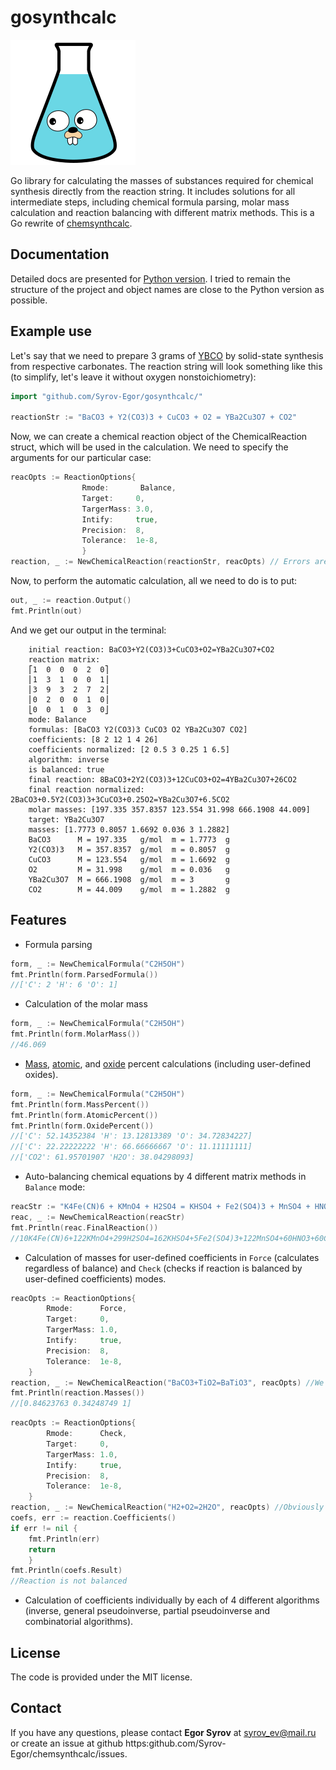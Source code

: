 # gosynthcalc
![gopherflask](data/Gopher_flask.svg)

Go library for calculating the masses of substances required for chemical synthesis directly from the reaction string. It includes solutions for all intermediate steps, including chemical formula parsing, molar mass calculation and reaction balancing with different matrix methods. This is a Go rewrite of [chemsynthcalc](https:github.com/Syrov-Egor/chemsynthcalc).

## Documentation
Detailed docs are presented for [Python version](https:syrov-egor.github.io/chemsynthcalc/). I tried to remain the structure of the project and object names are close to the Python version as possible.

## Example use
Let's say that we need to prepare 3 grams of [YBCO](https:en.wikipedia.org/wiki/Yttrium_barium_copper_oxide) by solid-state synthesis from respective carbonates. The reaction string will look something like this (to simplify, let's leave it without oxygen nonstoichiometry):
```Go
import "github.com/Syrov-Egor/gosynthcalc/"

reactionStr := "BaCO3 + Y2(CO3)3 + CuCO3 + O2 = YBa2Cu3O7 + CO2"
```
Now, we can create a chemical reaction object of the ChemicalReaction struct, which will be used in the calculation. We need to specify the arguments for our particular case:
```Go
reacOpts := ReactionOptions{
                Rmode:       Balance,
                Target:     0,
	            TargerMass: 3.0,
	            Intify:     true,
	            Precision:  8,
	            Tolerance:  1e-8,
	            }
reaction, _ := NewChemicalReaction(reactionStr, reacOpts) // Errors are supressed in this example
```
Now, to perform the automatic calculation, all we need to do is to put:
```Go
out, _ := reaction.Output()
fmt.Println(out)
```
And we get our output in the terminal:
```
	initial reaction: BaCO3+Y2(CO3)3+CuCO3+O2=YBa2Cu3O7+CO2
	reaction matrix:
	⎡1  0  0  0  2  0⎤
	⎢1  3  1  0  0  1⎥
	⎢3  9  3  2  7  2⎥
	⎢0  2  0  0  1  0⎥
	⎣0  0  1  0  3  0⎦
	mode: Balance
	formulas: [BaCO3 Y2(CO3)3 CuCO3 O2 YBa2Cu3O7 CO2]
	coefficients: [8 2 12 1 4 26]
	coefficients normalized: [2 0.5 3 0.25 1 6.5]
	algorithm: inverse
	is balanced: true
	final reaction: 8BaCO3+2Y2(CO3)3+12CuCO3+O2=4YBa2Cu3O7+26CO2
	final reaction normalized: 2BaCO3+0.5Y2(CO3)3+3CuCO3+0.25O2=YBa2Cu3O7+6.5CO2
	molar masses: [197.335 357.8357 123.554 31.998 666.1908 44.009]
	target: YBa2Cu3O7
	masses: [1.7773 0.8057 1.6692 0.036 3 1.2882]
	BaCO3      M = 197.335   g/mol  m = 1.7773  g
	Y2(CO3)3   M = 357.8357  g/mol  m = 0.8057  g
	CuCO3      M = 123.554   g/mol  m = 1.6692  g
	O2         M = 31.998    g/mol  m = 0.036   g
	YBa2Cu3O7  M = 666.1908  g/mol  m = 3       g
	CO2        M = 44.009    g/mol  m = 1.2882  g
```

## Features
* Formula parsing
```Go
form, _ := NewChemicalFormula("C2H5OH")
fmt.Println(form.ParsedFormula())
//['C': 2 'H': 6 'O': 1]
```
* Calculation of the molar mass 
```Go
form, _ := NewChemicalFormula("C2H5OH")
fmt.Println(form.MolarMass())
//46.069
```
* [Mass](https://en.wikipedia.org/wiki/Mass_fraction_(chemistry)), [atomic](https://en.wikipedia.org/wiki/Mole_fraction), and [oxide](https://d32ogoqmya1dw8.cloudfront.net/files/introgeo/studio/examples/minex02.pdf) percent calculations (including user-defined oxides).
```Go
form, _ := NewChemicalFormula("C2H5OH")
fmt.Println(form.MassPercent())
fmt.Println(form.AtomicPercent())
fmt.Println(form.OxidePercent())
//['C': 52.14352384 'H': 13.12813389 'O': 34.72834227]
//['C': 22.22222222 'H': 66.66666667 'O': 11.11111111]
//['CO2': 61.95701907 'H2O': 38.04298093]
```
* Auto-balancing chemical equations by 4 different matrix methods in `Balance` mode:
```Go
reacStr := "K4Fe(CN)6 + KMnO4 + H2SO4 = KHSO4 + Fe2(SO4)3 + MnSO4 + HNO3 + CO2 + H2O"
reac, _ := NewChemicalReaction(reacStr)
fmt.Println(reac.FinalReaction())
//10K4Fe(CN)6+122KMnO4+299H2SO4=162KHSO4+5Fe2(SO4)3+122MnSO4+60HNO3+60CO2+188H2O
```
* Calculation of masses for user-defined coefficients in `Force` (calculates regardless of balance) and `Check` (checks if reaction is balanced by user-defined coefficients) modes.
```Go
reacOpts := ReactionOptions{
		Rmode:      Force,
		Target:     0,
		TargerMass: 1.0,
		Intify:     true,
		Precision:  8,
		Tolerance:  1e-8,
	}
reaction, _ := NewChemicalReaction("BaCO3+TiO2=BaTiO3", reacOpts) //We can drop CO2 product and still get masses in this mode. 
fmt.Println(reaction.Masses())
//[0.84623763 0.34248749 1]
```
```Go
reacOpts := ReactionOptions{
		Rmode:      Check,
		Target:     0,
		TargerMass: 1.0,
		Intify:     true,
		Precision:  8,
		Tolerance:  1e-8,
	}
reaction, _ := NewChemicalReaction("H2+O2=2H2O", reacOpts) //Obviously not balanced
coefs, err := reaction.Coefficients()
if err != nil {
	fmt.Println(err)
	return
	}
fmt.Println(coefs.Result)
//Reaction is not balanced
```
* Calculation of coefficients individually by each of 4 different algorithms (inverse, general pseudoinverse, partial pseudoinverse and combinatorial algorithms).

## License
The code is provided under the MIT license.

## Contact
If you have any questions, please contact **Egor Syrov** at syrov_ev@mail.ru or
create an issue at github https:github.com/Syrov-Egor/chemsynthcalc/issues.
